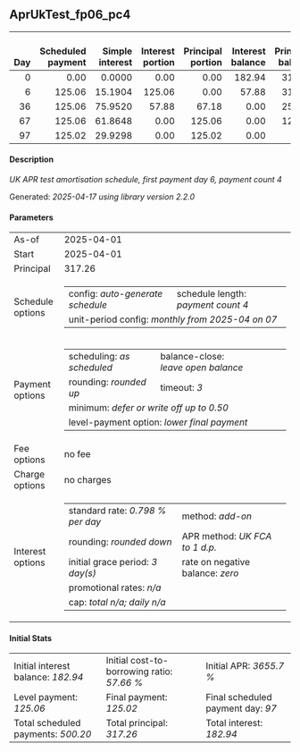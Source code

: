 <h2>AprUkTest_fp06_pc4</h2>
<table>
    <thead style="vertical-align: bottom;">
        <th style="text-align: right;">Day</th>
        <th style="text-align: right;">Scheduled payment</th>
        <th style="text-align: right;">Simple interest</th>
        <th style="text-align: right;">Interest portion</th>
        <th style="text-align: right;">Principal portion</th>
        <th style="text-align: right;">Interest balance</th>
        <th style="text-align: right;">Principal balance</th>
        <th style="text-align: right;">Total simple interest</th>
        <th style="text-align: right;">Total interest</th>
        <th style="text-align: right;">Total principal</th>
    </thead>
    <tr style="text-align: right;">
        <td class="ci00">0</td>
        <td class="ci01" style="white-space: nowrap;">0.00</td>
        <td class="ci02">0.0000</td>
        <td class="ci03">0.00</td>
        <td class="ci04">0.00</td>
        <td class="ci05">182.94</td>
        <td class="ci06">317.26</td>
        <td class="ci07">0.0000</td>
        <td class="ci08">0.00</td>
        <td class="ci09">0.00</td>
    </tr>
    <tr style="text-align: right;">
        <td class="ci00">6</td>
        <td class="ci01" style="white-space: nowrap;">125.06</td>
        <td class="ci02">15.1904</td>
        <td class="ci03">125.06</td>
        <td class="ci04">0.00</td>
        <td class="ci05">57.88</td>
        <td class="ci06">317.26</td>
        <td class="ci07">15.1904</td>
        <td class="ci08">125.06</td>
        <td class="ci09">0.00</td>
    </tr>
    <tr style="text-align: right;">
        <td class="ci00">36</td>
        <td class="ci01" style="white-space: nowrap;">125.06</td>
        <td class="ci02">75.9520</td>
        <td class="ci03">57.88</td>
        <td class="ci04">67.18</td>
        <td class="ci05">0.00</td>
        <td class="ci06">250.08</td>
        <td class="ci07">91.1425</td>
        <td class="ci08">182.94</td>
        <td class="ci09">67.18</td>
    </tr>
    <tr style="text-align: right;">
        <td class="ci00">67</td>
        <td class="ci01" style="white-space: nowrap;">125.06</td>
        <td class="ci02">61.8648</td>
        <td class="ci03">0.00</td>
        <td class="ci04">125.06</td>
        <td class="ci05">0.00</td>
        <td class="ci06">125.02</td>
        <td class="ci07">153.0072</td>
        <td class="ci08">182.94</td>
        <td class="ci09">192.24</td>
    </tr>
    <tr style="text-align: right;">
        <td class="ci00">97</td>
        <td class="ci01" style="white-space: nowrap;">125.02</td>
        <td class="ci02">29.9298</td>
        <td class="ci03">0.00</td>
        <td class="ci04">125.02</td>
        <td class="ci05">0.00</td>
        <td class="ci06">0.00</td>
        <td class="ci07">182.9370</td>
        <td class="ci08">182.94</td>
        <td class="ci09">317.26</td>
    </tr>
</table>
<h4>Description</h4>
<p><i>UK APR test amortisation schedule, first payment day 6, payment count 4</i></p>
<p>Generated: <i>2025-04-17 using library version 2.2.0</i></p>
<h4>Parameters</h4>
<table>
    <tr>
        <td>As-of</td>
        <td>2025-04-01</td>
    </tr>
    <tr>
        <td>Start</td>
        <td>2025-04-01</td>
    </tr>
    <tr>
        <td>Principal</td>
        <td>317.26</td>
    </tr>
    <tr>
        <td>Schedule options</td>
        <td>
            <table>
                <tr>
                    <td>config: <i>auto-generate schedule</i></td>
                    <td>schedule length: <i><i>payment count</i> 4</i></td>
                </tr>
                <tr>
                    <td colspan="2" style="white-space: nowrap;">unit-period config: <i>monthly from 2025-04 on 07</i></td>
                </tr>
            </table>
        </td>
    </tr>
    <tr>
        <td>Payment options</td>
        <td>
            <table>
                <tr>
                    <td>scheduling: <i>as scheduled</i></td>
                    <td>balance-close: <i>leave&nbsp;open&nbsp;balance</i></td>
                </tr>
                <tr>
                    <td>rounding: <i>rounded up</i></td>
                    <td>timeout: <i>3</i></td>
                </tr>
                <tr>
                    <td colspan='2'>minimum: <i>defer&nbsp;or&nbsp;write&nbsp;off&nbsp;up&nbsp;to&nbsp;0.50</i></td>
                </tr>
                <tr>
                    <td colspan='2'>level-payment option: <i>lower&nbsp;final&nbsp;payment</i></td>
                </tr>
            </table>
        </td>
    </tr>
    <tr>
        <td>Fee options</td>
        <td>no fee
        </td>
    </tr>
    <tr>
        <td>Charge options</td>
        <td>no charges
        </td>
    </tr>
    <tr>
        <td>Interest options</td>
        <td>
            <table>
                <tr>
                    <td>standard rate: <i>0.798 % per day</i></td>
                    <td>method: <i>add-on</i></td>
                </tr>
                <tr>
                    <td>rounding: <i>rounded down</i></td>
                    <td>APR method: <i>UK FCA to 1 d.p.</i></td>
                </tr>
                <tr>
                    <td>initial grace period: <i>3 day(s)</i></td>
                    <td>rate on negative balance: <i>zero</i></td>
                </tr>
                <tr>
                    <td colspan="2">promotional rates: <i><i>n/a</i></i></td>
                </tr>
                <tr>
                    <td colspan="2">cap: <i>total <i>n/a</i>; daily <i>n/a</i></td>
                </tr>
            </table>
        </td>
    </tr>
</table>
<h4>Initial Stats</h4>
<table>
    <tr>
        <td>Initial interest balance: <i>182.94</i></td>
        <td>Initial cost-to-borrowing ratio: <i>57.66 %</i></td>
        <td>Initial APR: <i>3655.7 %</i></td>
    </tr>
    <tr>
        <td>Level payment: <i>125.06</i></td>
        <td>Final payment: <i>125.02</i></td>
        <td>Final scheduled payment day: <i>97</i></td>
    </tr>
    <tr>
        <td>Total scheduled payments: <i>500.20</i></td>
        <td>Total principal: <i>317.26</i></td>
        <td>Total interest: <i>182.94</i></td>
    </tr>
</table>
